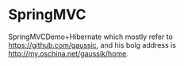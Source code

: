 # SpringMVC
SpringMVCDemo+Hibernate which mostly refer to https://github.com/gaussic, and his bolg address is http://my.oschina.net/gaussik/home.
